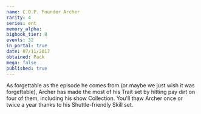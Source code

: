 ```yaml
---
name: C.O.P. Founder Archer
rarity: 4
series: ent
memory_alpha:
bigbook_tier: 8
events: 32
in_portal: true
date: 07/11/2017
obtained: Pack
mega: false
published: true
---
```


As forgettable as the episode he comes from (or maybe we just wish it was forgettable), Archer has made the most of his Trait set by hitting pay dirt on four of them, including his show Collection. You'll thaw Archer once or twice a year thanks to his Shuttle-friendly Skill set.
